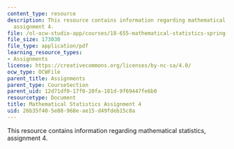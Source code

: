 ```yaml
---
content_type: resource
description: This resource contains information regarding mathematical statistics,
  assignment 4.
file: /ol-ocw-studio-app/courses/18-655-mathematical-statistics-spring-2016/26b35f405e88968eae15d49fdeb15c8a_MIT18_655S16_ProblemSet_4.pdf
file_size: 173030
file_type: application/pdf
learning_resource_types:
- Assignments
license: https://creativecommons.org/licenses/by-nc-sa/4.0/
ocw_type: OCWFile
parent_title: Assignments
parent_type: CourseSection
parent_uid: 12d71df0-17f0-20fa-181d-9f69447fe6b0
resourcetype: Document
title: Mathematical Statistics Assignment 4
uid: 26b35f40-5e88-968e-ae15-d49fdeb15c8a
---
```

This resource contains information regarding mathematical statistics, assignment 4.